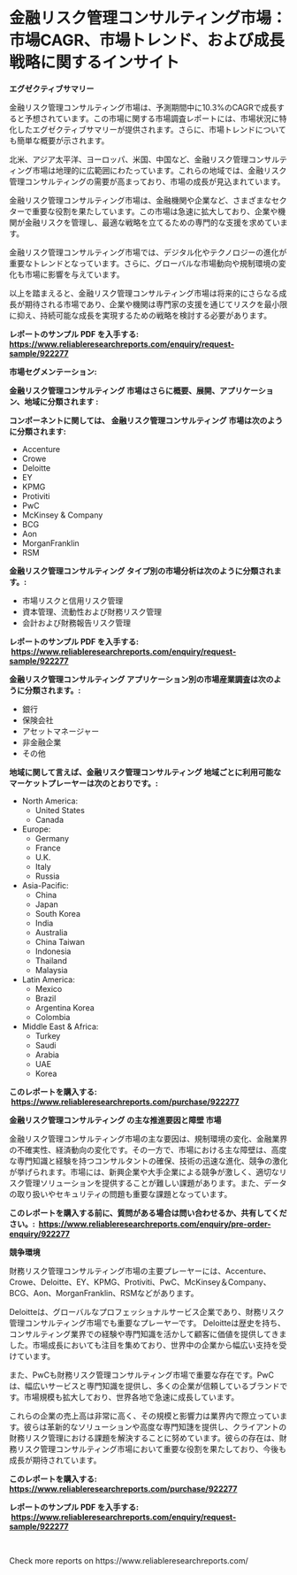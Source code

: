 <p><h1>金融リスク管理コンサルティング市場：市場CAGR、市場トレンド、および成長戦略に関するインサイト</h1></p><p><strong>エグゼクティブサマリー</strong></p>
<p><p>金融リスク管理コンサルティング市場は、予測期間中に10.3%のCAGRで成長すると予想されています。この市場に関する市場調査レポートには、市場状況に特化したエグゼクティブサマリーが提供されます。さらに、市場トレンドについても簡単な概要が示されます。</p><p>北米、アジア太平洋、ヨーロッパ、米国、中国など、金融リスク管理コンサルティング市場は地理的に広範囲にわたっています。これらの地域では、金融リスク管理コンサルティングの需要が高まっており、市場の成長が見込まれています。</p><p>金融リスク管理コンサルティング市場は、金融機関や企業など、さまざまなセクターで重要な役割を果たしています。この市場は急速に拡大しており、企業や機関が金融リスクを管理し、最適な戦略を立てるための専門的な支援を求めています。</p><p>金融リスク管理コンサルティング市場では、デジタル化やテクノロジーの進化が重要なトレンドとなっています。さらに、グローバルな市場動向や規制環境の変化も市場に影響を与えています。</p><p>以上を踏まえると、金融リスク管理コンサルティング市場は将来的にさらなる成長が期待される市場であり、企業や機関は専門家の支援を通じてリスクを最小限に抑え、持続可能な成長を実現するための戦略を検討する必要があります。</p></p>
<p><strong>レポートのサンプル PDF を入手する: <a href="https://www.reliableresearchreports.com/enquiry/request-sample/922277">https://www.reliableresearchreports.com/enquiry/request-sample/922277</a></strong></p>
<p><strong>市場セグメンテーション:</strong></p>
<p><strong> 金融リスク管理コンサルティング 市場はさらに概要、展開、アプリケーション、地域に分類されます :</strong></p>
<p><strong>コンポーネントに関しては、 金融リスク管理コンサルティング 市場は次のように分類されます: &nbsp;</strong></p>
<p><ul><li>Accenture</li><li>Crowe</li><li>Deloitte</li><li>EY</li><li>KPMG</li><li>Protiviti</li><li>PwC</li><li>McKinsey & Company</li><li>BCG</li><li>Aon</li><li>MorganFranklin</li><li>RSM</li></ul></p>
<p><strong> 金融リスク管理コンサルティング タイプ別の市場分析は次のように分類されます。:</strong></p>
<p><ul><li>市場リスクと信用リスク管理</li><li>資本管理、流動性および財務リスク管理</li><li>会計および財務報告リスク管理</li></ul></p>
<p><strong>レポートのサンプル PDF を入手する: &nbsp;<a href="https://www.reliableresearchreports.com/enquiry/request-sample/922277">https://www.reliableresearchreports.com/enquiry/request-sample/922277</a></strong></p>
<p><strong> 金融リスク管理コンサルティング アプリケーション別の市場産業調査は次のように分類されます。:</strong></p>
<p><ul><li>銀行</li><li>保険会社</li><li>アセットマネージャー</li><li>非金融企業</li><li>その他</li></ul></p>
<p><strong>地域に関して言えば、金融リスク管理コンサルティング 地域ごとに利用可能なマーケットプレーヤーは次のとおりです。:</strong></p>
<p><ul>
    <li>
        North America:
        <ul>
            <li>United States</li>
            <li>Canada</li>
        </ul>
    </li>
    <li>
        Europe:
        <ul>
            <li>Germany</li>
            <li>France</li>
            <li>U.K.</li>
            <li>Italy</li>
            <li>Russia</li>
        </ul>
    </li>
    <li>
        Asia-Pacific:
        <ul>
            <li>China</li>
            <li>Japan</li>
            <li>South Korea</li>
            <li>India</li>
            <li>Australia</li>
            <li>China Taiwan</li>
            <li>Indonesia</li>
            <li>Thailand</li>
            <li>Malaysia</li>
        </ul>
    </li>
    <li>
        Latin America:
        <ul>
            <li>Mexico</li>
            <li>Brazil</li>
            <li>Argentina Korea</li>
            <li>Colombia</li>
        </ul>
    </li>
    <li>
        Middle East & Africa:
        <ul>
            <li>Turkey</li>
            <li>Saudi</li>
            <li>Arabia</li>
            <li>UAE</li>
            <li>Korea</li>
        </ul>
    </li>
    </ul></p>
<p><strong>このレポートを購入する: &nbsp;<a href="https://www.reliableresearchreports.com/purchase/922277">https://www.reliableresearchreports.com/purchase/922277</a></strong></p>
<p><strong>金融リスク管理コンサルティング の主な推進要因と障壁 市場</strong></p>
<p><p>金融リスク管理コンサルティング市場の主な要因は、規制環境の変化、金融業界の不確実性、経済動向の変化です。その一方で、市場における主な障壁は、高度な専門知識と経験を持つコンサルタントの確保、技術の迅速な進化、競争の激化が挙げられます。市場には、新興企業や大手企業による競争が激しく、適切なリスク管理ソリューションを提供することが難しい課題があります。また、データの取り扱いやセキュリティの問題も重要な課題となっています。</p></p>
<p><strong>このレポートを購入する前に、質問がある場合は問い合わせるか、共有してください。:&nbsp; <a href="https://www.reliableresearchreports.com/enquiry/pre-order-enquiry/922277">https://www.reliableresearchreports.com/enquiry/pre-order-enquiry/922277</a></strong></p>
<p><strong>競争環境</strong></p>
<p><p>財務リスク管理コンサルティング市場の主要プレーヤーには、Accenture、Crowe、Deloitte、EY、KPMG、Protiviti、PwC、McKinsey＆Company、BCG、Aon、MorganFranklin、RSMなどがあります。</p><p>Deloitteは、グローバルなプロフェッショナルサービス企業であり、財務リスク管理コンサルティング市場でも重要なプレーヤーです。 Deloitteは歴史を持ち、コンサルティング業界での経験や専門知識を活かして顧客に価値を提供してきました。市場成長においても注目を集めており、世界中の企業から幅広い支持を受けています。</p><p>また、PwCも財務リスク管理コンサルティング市場で重要な存在です。PwCは、幅広いサービスと専門知識を提供し、多くの企業が信頼しているブランドです。市場規模も拡大しており、世界各地で急速に成長しています。</p><p>これらの企業の売上高は非常に高く、その規模と影響力は業界内で際立っています。彼らは革新的なソリューションや高度な専門知譓を提供し、クライアントの財務リスク管理における課題を解決することに努めています。彼らの存在は、財務リスク管理コンサルティング市場において重要な役割を果たしており、今後も成長が期待されています。</p></p>
<p><strong>このレポートを購入する: &nbsp; <a href="https://www.reliableresearchreports.com/purchase/922277">https://www.reliableresearchreports.com/purchase/922277</a></strong></p>
<p><strong>レポートのサンプル PDF を入手する: &nbsp;<a href="https://www.reliableresearchreports.com/enquiry/request-sample/922277">https://www.reliableresearchreports.com/enquiry/request-sample/922277</a></strong><strong></strong></p>
<p>&nbsp;</p>
<p>Check more reports on https://www.reliableresearchreports.com/</p>